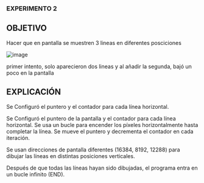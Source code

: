 ### EXPERIMENTO 2

## OBJETIVO

Hacer que en pantalla se muestren 3 lineas en diferentes posciciones

![image](https://github.com/user-attachments/assets/34eeeb19-404b-4320-a67e-98b4ba2ed425)

primer intento, solo aparecieron dos lineas y al añadir la segunda, bajó un poco en la pantalla

## EXPLICACIÓN

Se Configuró el puntero y el contador para cada línea horizontal.

Se Configuró el puntero de la pantalla y el contador para cada línea horizontal.
Se usa un bucle para encender los píxeles horizontalmente hasta completar la línea. Se mueve el puntero y decrementa el contador en cada iteración.

Se usan direcciones de pantalla diferentes (16384, 8192, 12288) para dibujar las líneas en distintas posiciones verticales.

Después de que todas las líneas hayan sido dibujadas, el programa entra en un bucle infinito (END).
